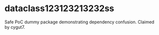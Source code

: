 # dataclass123123213232ss
Safe PoC dummy package demonstrating dependency confusion.
Claimed by cygut7.
